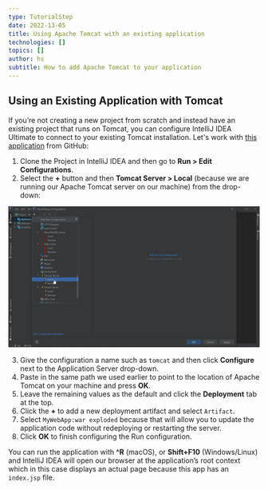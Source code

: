 ```yaml
---
type: TutorialStep
date: 2022-13-05
title: Using Apache Tomcat with an existing application
technologies: []
topics: []
author: hs
subtitle: How to add Apache Tomcat to your application
---
```


## Using an Existing Application with Tomcat

If you’re not creating a new project from scratch and instead have an existing project that runs on Tomcat, you can configure IntelliJ IDEA Ultimate to connect to your existing Tomcat installation. Let's work with [this application](https://github.com/helenjoscott/MyWebApp) from GitHub:

1. Clone the Project in IntelliJ IDEA and then go to **Run &gt;  Edit Configurations**.
2. Select the **+** button and then **Tomcat Server &gt; Local** (because we are running our Apache Tomcat server on our machine) from the drop-down:

![Adding Apache Tomcat to Project](new_tomcat.png)

3. Give the configuration a name such as `tomcat` and then click **Configure** next to the Application Server drop-down.
4. Paste in the same path we used earlier to point to the location of Apache Tomcat on your machine and press **OK**.
5. Leave the remaining values as the default and click the **Deployment** tab at the top.
6. Click the **+** to add a new deployment artifact and select `Artifact`.
7. Select `MyWebApp:war exploded` because that will allow you to update the application code without redeploying or restarting the server.
8. Click **OK** to finish configuring the Run configuration.

You can run the application with **^R** (macOS), or **Shift+F10**  (Windows/Linux) and IntelliJ IDEA will open our browser at the application’s root context which in this case displays an actual page because this app has an `index.jsp` file.